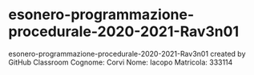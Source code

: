 # esonero-programmazione-procedurale-2020-2021-Rav3n01
esonero-programmazione-procedurale-2020-2021-Rav3n01 created by GitHub Classroom
Cognome: Corvi
Nome: Iacopo 
Matricola: 333114
